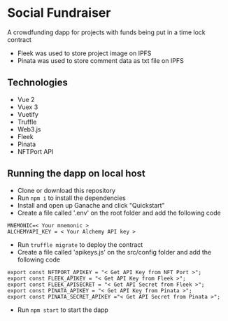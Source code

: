 # Social Fundraiser
A crowdfunding dapp for projects with funds being put in a time lock contract

- Fleek was used to store project image on IPFS
- Pinata was used to store comment data as txt file on IPFS

## Technologies
- Vue 2
- Vuex 3
- Vuetify
- Truffle
- Web3.js
- Fleek
- Pinata
- NFTPort API

## Running the dapp on local host
- Clone or download this repository
- Run `npm i` to install the dependencies
- Install and open up Ganache and click "Quickstart"
- Create a file called '.env' on the root folder and add the following code
```
MNEMONIC=< Your mnemonic >
ALCHEMYAPI_KEY = < Your Alchemy API key >
```
- Run `truffle migrate` to deploy the contract
- Create a file called 'apikeys.js' on the src/config folder and add the following code
```
export const NFTPORT_APIKEY = "< Get API Key from NFT Port >";
export const FLEEK_APIKEY = "< Get API Key from Fleek >";
export const FLEEK_APISECRET = "< Get API Secret from Fleek >";
export const PINATA_APIKEY = "< Get API Key from Pinata >";
export const PINATA_SECRET_APIKEY ="< Get API Secret from Pinata >";
```
- Run `npm start` to start the dapp